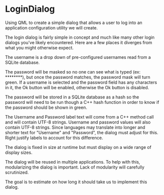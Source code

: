 # LoginDialog

Using QML to create a simple dialog that allows a user to log into an
application configuration utility we will create.

The login dialog is fairly simple in concept and much like many other login dialogs
you’ve likely encountered. Here are a few places it diverges from what you
might otherwise expect. 

The username is a drop down of pre-configured usernames read from a SQLite
database. 

The password will be masked so no one can see what is typed (ex: ********), but once the password 
matches, the password mask will turn green. If a username is selected and the password
field has any characters in it, the Ok button will be enabled, otherwise the Ok button is disabled.  

The password will be stored in a SQLite database as a hash so the password will
need to be run though a C++ hash function in order to know if the password
should be shown in green. 

The Username and Password label text will come from a C++ method call and will
contain UTF-8 strings. Username and password values will also contain UTF-8 strings. 
Since languages may translate into longer and shorter text for "Username" and "Password", the 
dialog must adjust for this. Right justify labels to account for this difference. 

The dialog is fixed in size at runtime but must display on a wide range of display sizes. 

The dialog will be reused in multiple applications. To help with this, modularizing the dialog is important. 
Lack of modularity will carefully scrutinized. 

The goal is to estimate on how long it should take us to implement this dialog. 
